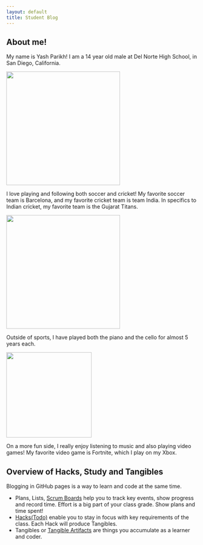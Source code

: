 ```yaml
---
layout: default
title: Student Blog
---
```



## About me!

My name is Yash Parikh! I am a 14 year old male at Del Norte High School, in San Diego, California. 

<img src="{{site.baseurl}}/images/temporary-rubber-stamp-vector-17998177.jpg" height="300px">

I love playing and following both soccer and cricket! My favorite soccer team is Barcelona, and my favorite cricket team is team India. In specifics to Indian cricket, my favorite team is the Gujarat Titans.

<img src="{{site.baseurl}}/images/sports teams.jpg" height="300 px">

Outside of sports, I have played both the piano and the cello for almost 5 years each. 

<img src="{{site.baseurl}}/images/piano&cello.jpg" height="225px">

On a more fun side, I really enjoy listening to music and also playing video games! My favorite video game is Fortnite, which I play on my Xbox.

## Overview of Hacks, Study and Tangibles
Blogging in GitHub pages is a way to learn and code at the same time. 

- Plans, Lists, [Scrum Boards](https://clickup.com/blog/scrum-board/) help you to track key events, show progress and record time.  Effort is a big part of your class grade.  Show plans and time spent!
- [Hacks(Todo)](https://levelup.gitconnected.com/six-ultimate-daily-hacks-for-every-programmer-60f5f10feae) enable you to stay in focus with key requirements of the class.  Each Hack will produce Tangibles.
- Tangibles or [Tangible Artifacts](https://en.wikipedia.org/wiki/Artifact_(software_development)) are things you accumulate as a learner and coder. 
